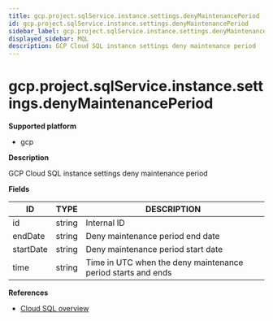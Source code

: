 ```yaml
---
title: gcp.project.sqlService.instance.settings.denyMaintenancePeriod
id: gcp.project.sqlService.instance.settings.denyMaintenancePeriod
sidebar_label: gcp.project.sqlService.instance.settings.denyMaintenancePeriod
displayed_sidebar: MQL
description: GCP Cloud SQL instance settings deny maintenance period
---
```


# gcp.project.sqlService.instance.settings.denyMaintenancePeriod

**Supported platform**

- gcp

**Description**

GCP Cloud SQL instance settings deny maintenance period

**Fields**

| ID        | TYPE   | DESCRIPTION                                                  |
| --------- | ------ | ------------------------------------------------------------ |
| id        | string | Internal ID                                                  |
| endDate   | string | Deny maintenance period end date                             |
| startDate | string | Deny maintenance period start date                           |
| time      | string | Time in UTC when the deny maintenance period starts and ends |

**References**

- [Cloud SQL overview](https://cloud.google.com/sql/docs/introduction)
